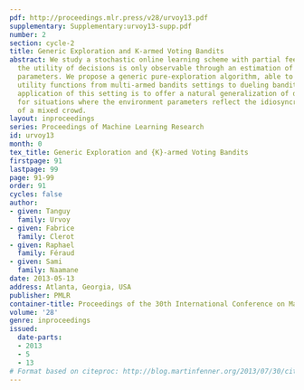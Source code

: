 ```yaml
---
pdf: http://proceedings.mlr.press/v28/urvoy13.pdf
supplementary: Supplementary:urvoy13-supp.pdf
number: 2
section: cycle-2
title: Generic Exploration and K-armed Voting Bandits
abstract: We study a stochastic online learning scheme with partial feedback where
  the utility of decisions is only observable through an estimation of the environment
  parameters. We propose a generic pure-exploration algorithm, able to cope with various
  utility functions from multi-armed bandits settings to dueling bandits. The primary
  application of this setting is to offer a natural generalization of dueling bandits
  for situations where the environment parameters reflect the idiosyncratic preferences
  of a mixed crowd.
layout: inproceedings
series: Proceedings of Machine Learning Research
id: urvoy13
month: 0
tex_title: Generic Exploration and {K}-armed Voting Bandits
firstpage: 91
lastpage: 99
page: 91-99
order: 91
cycles: false
author:
- given: Tanguy
  family: Urvoy
- given: Fabrice
  family: Clerot
- given: Raphael
  family: Féraud
- given: Sami
  family: Naamane
date: 2013-05-13
address: Atlanta, Georgia, USA
publisher: PMLR
container-title: Proceedings of the 30th International Conference on Machine Learning
volume: '28'
genre: inproceedings
issued:
  date-parts:
  - 2013
  - 5
  - 13
# Format based on citeproc: http://blog.martinfenner.org/2013/07/30/citeproc-yaml-for-bibliographies/
---
```

